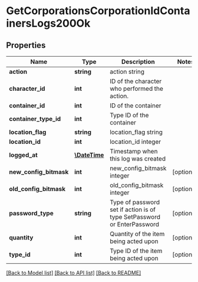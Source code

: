 # GetCorporationsCorporationIdContainersLogs200Ok

## Properties
Name | Type | Description | Notes
------------ | ------------- | ------------- | -------------
**action** | **string** | action string | 
**character_id** | **int** | ID of the character who performed the action. | 
**container_id** | **int** | ID of the container | 
**container_type_id** | **int** | Type ID of the container | 
**location_flag** | **string** | location_flag string | 
**location_id** | **int** | location_id integer | 
**logged_at** | [**\DateTime**](\DateTime.md) | Timestamp when this log was created | 
**new_config_bitmask** | **int** | new_config_bitmask integer | [optional] 
**old_config_bitmask** | **int** | old_config_bitmask integer | [optional] 
**password_type** | **string** | Type of password set if action is of type SetPassword or EnterPassword | [optional] 
**quantity** | **int** | Quantity of the item being acted upon | [optional] 
**type_id** | **int** | Type ID of the item being acted upon | [optional] 

[[Back to Model list]](../../README.md#documentation-for-models) [[Back to API list]](../../README.md#documentation-for-api-endpoints) [[Back to README]](../../README.md)

